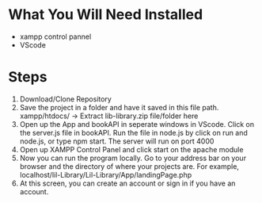 # What You Will Need Installed
- xampp control pannel
- VScode

# Steps
1. Download/Clone Repository 
2. Save the project in a folder and have it saved in this file path. xampp/htdocs/ -> Extract lib-library.zip file/folder here
3. Open up the App and bookAPI in seperate windows in VScode. Click on the server.js file in bookAPI. Run the file in node.js by click on run and node.js, or type npm start. The server will run on port 4000
4.  Open up XAMPP Control Panel and click start on the apache module
5.  Now you can run the program locally. Go to your address bar on your browser and the directory of where your projects are. For example, localhost/lil-Library/Lil-Library/App/landingPage.php
6.  At this screen, you can create an account or sign in if you have an account. 
   
